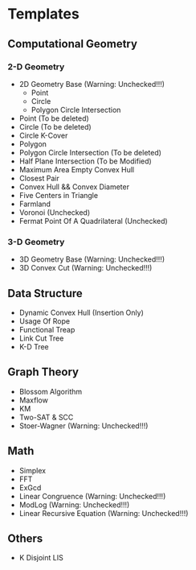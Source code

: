 Templates
=========

## Computational Geometry
### 2-D Geometry
* 2D Geometry Base (Warning: Unchecked!!!)
	* Point
	* Circle
	* Polygon Circle Intersection
* Point (To be deleted)
* Circle (To be deleted)
* Circle K-Cover
* Polygon
* Polygon Circle Intersection (To be deleted)
* Half Plane Intersection (To be Modified)
* Maximum Area Empty Convex Hull
* Closest Pair
* Convex Hull && Convex Diameter
* Five Centers in Triangle
* Farmland
* Voronoi (Unchecked)
* Fermat Point Of A Quadrilateral (Unchecked)

### 3-D Geometry
* 3D Geometry Base (Warning: Unchecked!!!)
* 3D Convex Cut (Warning: Unchecked!!!)

## Data Structure
* Dynamic Convex Hull (Insertion Only)
* Usage Of Rope
* Functional Treap
* Link Cut Tree
* K-D Tree

## Graph Theory
* Blossom Algorithm
* Maxflow
* KM
* Two-SAT & SCC
* Stoer-Wagner (Warning: Unchecked!!!)

## Math
* Simplex
* FFT
* ExGcd
* Linear Congruence (Warning: Unchecked!!!)
* ModLog (Warning: Unchecked!!!)
* Linear Recursive Equation (Warning: Unchecked!!!)

## Others
* K Disjoint LIS
